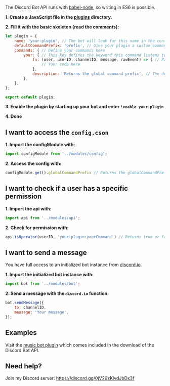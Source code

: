 The Discord Bot API runs with [babel-node](https://babeljs.io/docs/usage/cli/#babel-node), so writing in ES6 is possible.

**1. Create a JavaScript file in the [plugins](../plugins) directory.**

**2. Fill it with the basic skeleton (read the comments):**
```javascript
let plugin = {
    name: 'your-plugin', // The bot will look for this name in the config.cson
    defaultCommandPrefix: 'prefix', // Give your plugin a custom command prefix which will be lead by the global command prefix
    commands: { // Define your commands here
        your: { // This key defines the keyword this command listens to
            fn: (user, userID, channelID, message, rawEvent) => { // Parameters which are set by discord.io (see here: https://github.com/izy521/discord.io/wiki/2.-Events#message)
                // Your code here
            },
            description: 'Returns the global command prefix', // The description will be displayed by the general '!commands' command
        },
    },
};

export default plugin;
```

**3. Enable the plugin by starting up your bot and enter `!enable your-plugin`**

**4. Done**

I want to access the `config.cson`
---
**1. Import the configModule with:**
```javascript
import configModule from '../modules/config';
```
**2. Access the config with:**
```javascript
configModule.get().globalCommandPrefix // Returns the globalCommandPrefix set by the config.cson
```

I want to check if a user has a specific permission
---
**1. Import the api with:**
```javascript
import api from '../modules/api';
```
**2. Check for permission with:**
```javascript
api.isOperator(userID, 'your-plugin:yourCommand') // Returns true or false
```

I want to send a message
---
You have full access to an initialized bot instance from [discord.io](https://github.com/izy521/discord.io).

**1. Import the initialized bot instance with:**
```javascript
import bot from '../modules/bot';
```
**2. Send a message with the `discord.io` function:**
```javascript
bot.sendMessage({
    to: channelID,
    message: 'Your message',
});
```

Examples
---
Visit the [music bot plugin](../plugins/music-bot) which comes included in the download of the Discord Bot API.

Need help?
---
Join my Discord server: https://discord.gg/0jV29zKlvdJbDx3f
